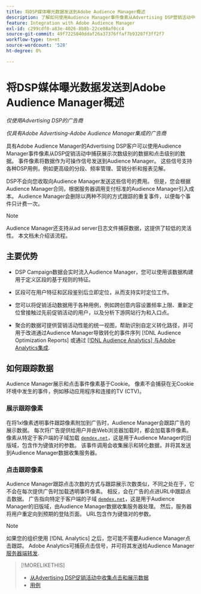 ```yaml
---
title: 将DSP媒体曝光数据发送到Adobe Audience Manager概述
description: 了解如何使用Audience Manager事件像素从Advertising DSP营销活动中捕获展示级别和点击级别的数据
feature: Integration with Adobe Audience Manager
exl-id: c299cdf0-a83e-4026-8b8b-22ce08af0cc4
source-git-commit: 49f7225840ddaf26a37376ffaf7b93207f3ff2f7
workflow-type: tm+mt
source-wordcount: '528'
ht-degree: 0%

---
```


# 将DSP媒体曝光数据发送到Adobe Audience Manager概述

*仅使用Advertising DSP的广告商*

*仅具有Adobe Advertising-Adobe Audience Manager集成的广告商*

具有Adobe Audience Manager的Advertising DSP客户可以使用Audience Manager事件像素从DSP促销活动中捕获展示次数级别的数据和点击级别的数据。 事件像素将数据作为可操作信号发送到Audience Manager。 这些信号支持各种DSP用例，例如更高级的分段、频率管理、营销分析和报表见解。

DSP不会向您收取向Audience Manager发送这些信号的费用。 但是，您会根据Audience Manager合同，根据服务器调用支付标准的Audience Manager引入成本。 Audience Manager会删除以两种不同的方式跟踪的重复事件，以便每个事件只计费一次。

>[!NOTE]
>
> Audience Manager还支持从ad server日志文件捕获数据，这提供了较低的灵活性。 本文档未介绍该流程。

## 主要优势

* DSP Campaign数据会实时流入Audience Manager，您可以使用该数据构建用于定义区段的基于规则的特征。

* 区段可在用户特征和区段鉴别后立即定位，从而支持实时定位工作。

* 您可以将促销活动数据用于各种用例，例如跨创意内容设置频率上限、重新定位曾接触过先前促销活动的用户，以及分析下游网站行为和入口点。

* 聚合的数据可提供营销活动性能的统一视图，帮助识别自定义转化路径，并可用于改进通过Audience Manager导致转化的事件序列 [!DNL Audience Optimization Reports] 或通过 [[!DNL Audience Analytics] 与Adobe Analytics集成](/help/integrations/audience-manager/audience-analytics.md).

## 如何跟踪数据

Audience Manager展示和点击事件像素基于Cookie。 像素不会捕获在无Cookie环境中发生的事件，例如移动应用程序和连接的TV (CTV)。<!-- Verify if this is still correct. -->

### 展示跟踪像素

在将1xl像素透明事件跟踪像素附加到广告时，Audience Manager会跟踪广告的展示数据。 每次将广告提供给用户并由Web浏览器加载时，都会加载事件像素。 像素从特定于客户端的子域加载 [`demdex.net`](https://experienceleague.adobe.com/docs/audience-manager/user-guide/reference/demdex-calls.html)，这是用于Audience Manager的旧版域，包含作为键值对的参数。 该事件调用会收集展示和转化数据，并将其发送到Audience Manager数据收集服务器。

### 点击跟踪像素

Audience Manager跟踪点击次数的方式与跟踪展示次数类似，不同之处在于，它不会在每次提供广告时加载透明事件像素。 相反，会在广告的点进URL中跟踪点击数据。 广告指向特定于客户端的子域 [`demdex.net`](https://experienceleague.adobe.com/docs/audience-manager/user-guide/reference/demdex-calls.html)，这是用于Audience Manager的旧版域，由Audience Manager数据收集服务器处理。 然后，服务器将用户重定向到预期的登陆页面。 URL包含作为键值对的参数。

>[!NOTE]
>
>如果您的组织使用 [!DNL Analytics] 之后，您可能不需要Audience Manager点击跟踪。 Adobe Analytics可捕获点击信号，并可将其发送给Audience Manager [服务器端转发](https://experienceleague.adobe.com/docs/analytics/admin/admin-tools/server-side-forwarding/ssf.html).

>[!MORELIKETHIS]
>
>* [从Advertising DSP促销活动中收集点击和展示数据](collect.md)
>* [用例](use-cases.md)
